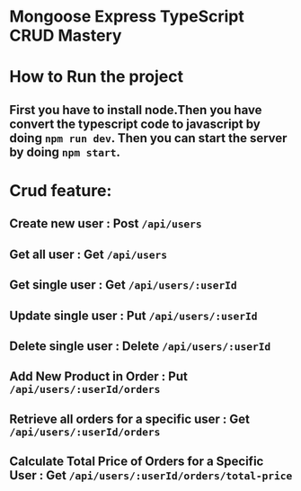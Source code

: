 # Mongoose Express TypeScript CRUD Mastery

# How to Run the project

## First you have to install node.Then you have convert the typescript code to javascript by doing `npm run dev`. Then you can start the server by doing `npm start`.

# Crud feature:

## Create new user : Post `/api/users`

## Get all user : Get `/api/users`

## Get single user : Get `/api/users/:userId`

## Update single user : Put `/api/users/:userId`

## Delete single user : Delete `/api/users/:userId`

## Add New Product in Order : Put `/api/users/:userId/orders`

## Retrieve all orders for a specific user : Get `/api/users/:userId/orders`

## Calculate Total Price of Orders for a Specific User : Get `/api/users/:userId/orders/total-price`

